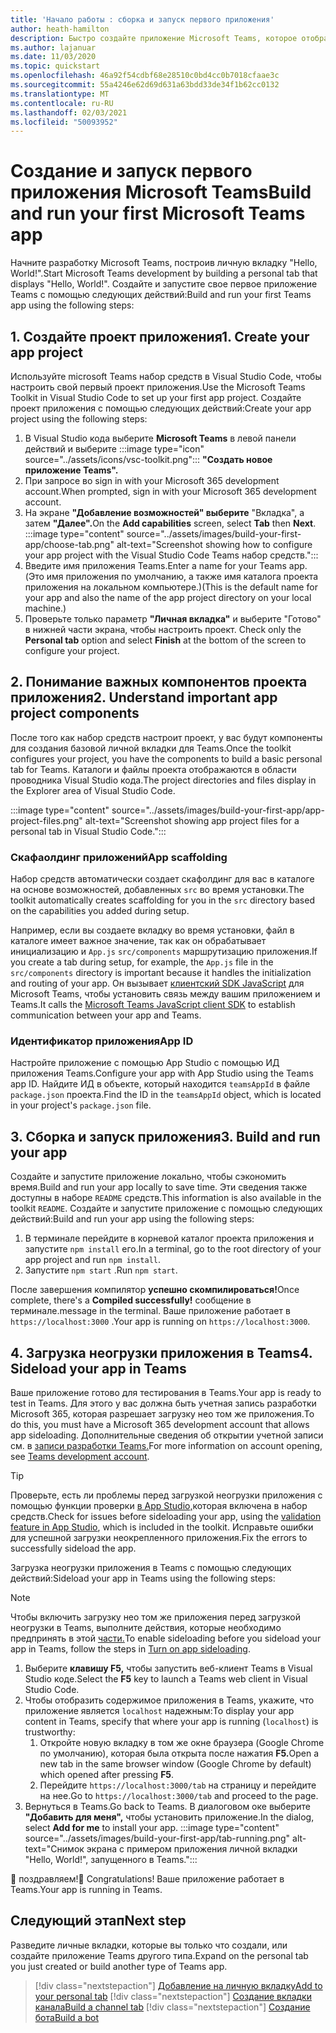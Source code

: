 ```yaml
---
title: 'Начало работы : сборка и запуск первого приложения'
author: heath-hamilton
description: Быстро создайте приложение Microsoft Teams, которое отображает "Hello, World!" сообщение с помощью microsoft Teams набор средств.
ms.author: lajanuar
ms.date: 11/03/2020
ms.topic: quickstart
ms.openlocfilehash: 46a92f54cdbf68e28510c0bd4cc0b7018cfaae3c
ms.sourcegitcommit: 55a4246e62d69d631a63bdd33de34f1b62cc0132
ms.translationtype: MT
ms.contentlocale: ru-RU
ms.lasthandoff: 02/03/2021
ms.locfileid: "50093952"
---
```

# <a name="build-and-run-your-first-microsoft-teams-app"></a><span data-ttu-id="7f786-104">Создание и запуск первого приложения Microsoft Teams</span><span class="sxs-lookup"><span data-stu-id="7f786-104">Build and run your first Microsoft Teams app</span></span>

<span data-ttu-id="7f786-105">Начните разработку Microsoft Teams, построив личную вкладку "Hello, World!".</span><span class="sxs-lookup"><span data-stu-id="7f786-105">Start Microsoft Teams development by building a personal tab that displays "Hello, World!".</span></span>
<span data-ttu-id="7f786-106">Создайте и запустите свое первое приложение Teams с помощью следующих действий:</span><span class="sxs-lookup"><span data-stu-id="7f786-106">Build and run your first Teams app using the following steps:</span></span>

## <a name="1-create-your-app-project"></a><span data-ttu-id="7f786-107">1. Создайте проект приложения</span><span class="sxs-lookup"><span data-stu-id="7f786-107">1. Create your app project</span></span>

<span data-ttu-id="7f786-108">Используйте microsoft Teams набор средств в Visual Studio Code, чтобы настроить свой первый проект приложения.</span><span class="sxs-lookup"><span data-stu-id="7f786-108">Use the Microsoft Teams Toolkit in Visual Studio Code to set up your first app project.</span></span> <span data-ttu-id="7f786-109">Создайте проект приложения с помощью следующих действий:</span><span class="sxs-lookup"><span data-stu-id="7f786-109">Create your app project using the following steps:</span></span>

1. В Visual Studio кода выберите **Microsoft Teams** в левой панели действий и выберите :::image type="icon" source="../assets/icons/vsc-toolkit.png"::: **"Создать новое приложение Teams".**
1. <span data-ttu-id="7f786-111">При запросе во sign in with your Microsoft 365 development account.</span><span class="sxs-lookup"><span data-stu-id="7f786-111">When prompted, sign in with your Microsoft 365 development account.</span></span>
1. <span data-ttu-id="7f786-112">На экране **"Добавление возможностей" выберите** "Вкладка", а затем  **"Далее".**</span><span class="sxs-lookup"><span data-stu-id="7f786-112">On the **Add capabilities** screen, select **Tab** then **Next**.</span></span>
:::image type="content" source="../assets/images/build-your-first-app/choose-tab.png" alt-text="Screenshot showing how to configure your app project with the Visual Studio Code Teams набор средств.":::
1. <span data-ttu-id="7f786-114">Введите имя приложения Teams.</span><span class="sxs-lookup"><span data-stu-id="7f786-114">Enter a name for your Teams app.</span></span> <span data-ttu-id="7f786-115">(Это имя приложения по умолчанию, а также имя каталога проекта приложения на локальном компьютере.)</span><span class="sxs-lookup"><span data-stu-id="7f786-115">(This is the default name for your app and also the name of the app project directory on your local machine.)</span></span>
1. <span data-ttu-id="7f786-116">Проверьте только параметр **"Личная вкладка"** и выберите "Готово" в нижней части экрана, чтобы настроить проект. </span><span class="sxs-lookup"><span data-stu-id="7f786-116">Check only the **Personal tab** option and select **Finish** at the bottom of the screen to configure your project.</span></span>

## <a name="2-understand-important-app-project-components"></a><span data-ttu-id="7f786-117">2. Понимание важных компонентов проекта приложения</span><span class="sxs-lookup"><span data-stu-id="7f786-117">2. Understand important app project components</span></span>

<span data-ttu-id="7f786-118">После того как набор средств настроит проект, у вас будут компоненты для создания базовой личной вкладки для Teams.</span><span class="sxs-lookup"><span data-stu-id="7f786-118">Once the toolkit configures your project, you have the components to build a basic personal tab for Teams.</span></span> <span data-ttu-id="7f786-119">Каталоги и файлы проекта отображаются в области проводника Visual Studio кода.</span><span class="sxs-lookup"><span data-stu-id="7f786-119">The project directories and files display in the Explorer area of Visual Studio Code.</span></span>

:::image type="content" source="../assets/images/build-your-first-app/app-project-files.png" alt-text="Screenshot showing app project files for a personal tab in Visual Studio Code.":::

### <a name="app-scaffolding"></a><span data-ttu-id="7f786-121">Скафаолдинг приложений</span><span class="sxs-lookup"><span data-stu-id="7f786-121">App scaffolding</span></span>

<span data-ttu-id="7f786-122">Набор средств автоматически создает скафолдинг для вас в каталоге на основе возможностей, добавленных `src` во время установки.</span><span class="sxs-lookup"><span data-stu-id="7f786-122">The toolkit automatically creates scaffolding for you in the `src` directory based on the capabilities you added during setup.</span></span>

<span data-ttu-id="7f786-123">Например, если вы создаете вкладку во время установки, файл в каталоге имеет важное значение, так как он обрабатывает инициализацию и `App.js` `src/components` маршрутизацию приложения.</span><span class="sxs-lookup"><span data-stu-id="7f786-123">If you create a tab during setup, for example, the `App.js` file in the `src/components` directory is important because it handles the initialization and routing of your app.</span></span> <span data-ttu-id="7f786-124">Он вызывает [клиентский SDK JavaScript](../tabs/how-to/using-teams-client-sdk.md) для Microsoft Teams, чтобы установить связь между вашим приложением и Teams.</span><span class="sxs-lookup"><span data-stu-id="7f786-124">It calls the [Microsoft Teams JavaScript client SDK](../tabs/how-to/using-teams-client-sdk.md) to establish communication between your app and Teams.</span></span>

### <a name="app-id"></a><span data-ttu-id="7f786-125">Идентификатор приложения</span><span class="sxs-lookup"><span data-stu-id="7f786-125">App ID</span></span>

<span data-ttu-id="7f786-126">Настройте приложение с помощью App Studio с помощью ИД приложения Teams.</span><span class="sxs-lookup"><span data-stu-id="7f786-126">Configure your app with App Studio using the Teams app ID.</span></span> <span data-ttu-id="7f786-127">Найдите ИД в объекте, который находится `teamsAppId` в файле `package.json` проекта.</span><span class="sxs-lookup"><span data-stu-id="7f786-127">Find the ID in the `teamsAppId` object, which is located in your project's `package.json` file.</span></span>

## <a name="3-build-and-run-your-app"></a><span data-ttu-id="7f786-128">3. Сборка и запуск приложения</span><span class="sxs-lookup"><span data-stu-id="7f786-128">3. Build and run your app</span></span>

<span data-ttu-id="7f786-129">Создайте и запустите приложение локально, чтобы сэкономить время.</span><span class="sxs-lookup"><span data-stu-id="7f786-129">Build and run your app locally to save time.</span></span> <span data-ttu-id="7f786-130">Эти сведения также доступны в наборе `README` средств.</span><span class="sxs-lookup"><span data-stu-id="7f786-130">This information is also available in the toolkit `README`.</span></span> <span data-ttu-id="7f786-131">Создайте и запустите приложение с помощью следующих действий:</span><span class="sxs-lookup"><span data-stu-id="7f786-131">Build and run your app using the following steps:</span></span>

1. <span data-ttu-id="7f786-132">В терминале перейдите в корневой каталог проекта приложения и запустите `npm install` его.</span><span class="sxs-lookup"><span data-stu-id="7f786-132">In a terminal, go to the root directory of your app project and run `npm install`.</span></span>
1. <span data-ttu-id="7f786-133">Запустите `npm start` .</span><span class="sxs-lookup"><span data-stu-id="7f786-133">Run `npm start`.</span></span>

<span data-ttu-id="7f786-134">После завершения компилятор **успешно скомпилироваться!**</span><span class="sxs-lookup"><span data-stu-id="7f786-134">Once complete, there's a **Compiled successfully!**</span></span> <span data-ttu-id="7f786-135">сообщение в терминале.</span><span class="sxs-lookup"><span data-stu-id="7f786-135">message in the terminal.</span></span> <span data-ttu-id="7f786-136">Ваше приложение работает в `https://localhost:3000` .</span><span class="sxs-lookup"><span data-stu-id="7f786-136">Your app is running on `https://localhost:3000`.</span></span>

## <a name="4-sideload-your-app-in-teams"></a><span data-ttu-id="7f786-137">4. Загрузка неогрузки приложения в Teams</span><span class="sxs-lookup"><span data-stu-id="7f786-137">4. Sideload your app in Teams</span></span>

<span data-ttu-id="7f786-138">Ваше приложение готово для тестирования в Teams.</span><span class="sxs-lookup"><span data-stu-id="7f786-138">Your app is ready to test in Teams.</span></span> <span data-ttu-id="7f786-139">Для этого у вас должна быть учетная запись разработки Microsoft 365, которая разрешает загрузку нео том же приложения.</span><span class="sxs-lookup"><span data-stu-id="7f786-139">To do this, you must have a Microsoft 365 development account that allows app sideloading.</span></span> <span data-ttu-id="7f786-140">Дополнительные сведения об открытии учетной записи см. в [записи разработки Teams.](../build-your-first-app/build-first-app-overview.md#set-up-your-development-account)</span><span class="sxs-lookup"><span data-stu-id="7f786-140">For more information on account opening, see [Teams development account](../build-your-first-app/build-first-app-overview.md#set-up-your-development-account).</span></span> 

> [!TIP]
> <span data-ttu-id="7f786-141">Проверьте, есть ли проблемы перед загрузкой неогрузки приложения с помощью функции проверки [в App Studio,](../concepts/deploy-and-publish/appsource/prepare/submission-checklist.md#teams-app-validation-tool)которая включена в набор средств.</span><span class="sxs-lookup"><span data-stu-id="7f786-141">Check for issues before sideloading your app, using the [validation feature in App Studio](../concepts/deploy-and-publish/appsource/prepare/submission-checklist.md#teams-app-validation-tool), which is included in the toolkit.</span></span> <span data-ttu-id="7f786-142">Исправьте ошибки для успешной загрузки неокрепленного приложения.</span><span class="sxs-lookup"><span data-stu-id="7f786-142">Fix the errors to successfully sideload the app.</span></span>

<span data-ttu-id="7f786-143">Загрузка неогрузки приложения в Teams с помощью следующих действий:</span><span class="sxs-lookup"><span data-stu-id="7f786-143">Sideload your app in Teams using the following steps:</span></span>

> [!NOTE]
> <span data-ttu-id="7f786-144">Чтобы включить загрузку нео том же приложения перед загрузкой неогрузки в Teams, выполните действия, которые необходимо предпринять в этой [части.](../concepts/build-and-test/prepare-your-o365-tenant.md#enable-custom-teams-apps-and-turn-on-custom-app-uploading)</span><span class="sxs-lookup"><span data-stu-id="7f786-144">To enable sideloading before you sideload your app in Teams, follow the steps in [Turn on app sideloading](../concepts/build-and-test/prepare-your-o365-tenant.md#enable-custom-teams-apps-and-turn-on-custom-app-uploading).</span></span>

1. <span data-ttu-id="7f786-145">Выберите **клавишу F5,** чтобы запустить веб-клиент Teams в Visual Studio коде.</span><span class="sxs-lookup"><span data-stu-id="7f786-145">Select the **F5** key to launch a Teams web client in Visual Studio Code.</span></span>
1. <span data-ttu-id="7f786-146">Чтобы отобразить содержимое приложения в Teams, укажите, что приложение является `localhost` надежным:</span><span class="sxs-lookup"><span data-stu-id="7f786-146">To display your app content in Teams, specify that where your app is running (`localhost`) is trustworthy:</span></span>
   1. <span data-ttu-id="7f786-147">Откройте новую вкладку в том же окне браузера (Google Chrome по умолчанию), которая была открыта после нажатия **F5.**</span><span class="sxs-lookup"><span data-stu-id="7f786-147">Open a new tab in the same browser window (Google Chrome by default) which opened after pressing **F5**.</span></span>
   1. <span data-ttu-id="7f786-148">Перейдите `https://localhost:3000/tab` на страницу и перейдите на нее.</span><span class="sxs-lookup"><span data-stu-id="7f786-148">Go to `https://localhost:3000/tab` and proceed to the page.</span></span>
1. <span data-ttu-id="7f786-149">Вернуться в Teams.</span><span class="sxs-lookup"><span data-stu-id="7f786-149">Go back to Teams.</span></span> <span data-ttu-id="7f786-150">В диалоговом оке выберите **"Добавить для меня",** чтобы установить приложение.</span><span class="sxs-lookup"><span data-stu-id="7f786-150">In the dialog, select **Add for me** to install your app.</span></span>
:::image type="content" source="../assets/images/build-your-first-app/tab-running.png" alt-text="Снимок экрана с примером приложения личной вкладки &quot;Hello, World!&quot;, запущенного в Teams.":::

<span data-ttu-id="7f786-152">🎉 поздравляем!</span><span class="sxs-lookup"><span data-stu-id="7f786-152">🎉 Congratulations!</span></span> <span data-ttu-id="7f786-153">Ваше приложение работает в Teams.</span><span class="sxs-lookup"><span data-stu-id="7f786-153">Your app is running in Teams.</span></span>

## <a name="next-step"></a><span data-ttu-id="7f786-154">Следующий этап</span><span class="sxs-lookup"><span data-stu-id="7f786-154">Next step</span></span>

<span data-ttu-id="7f786-155">Разведите личные вкладки, которые вы только что создали, или создайте приложение Teams другого типа.</span><span class="sxs-lookup"><span data-stu-id="7f786-155">Expand on the personal tab you just created or build another type of Teams app.</span></span>

> [!div class="nextstepaction"]
> [<span data-ttu-id="7f786-156">Добавление на личную вкладку</span><span class="sxs-lookup"><span data-stu-id="7f786-156">Add to your personal tab</span></span>](../build-your-first-app/build-personal-tab.md)
> [!div class="nextstepaction"]
> [<span data-ttu-id="7f786-157">Создание вкладки канала</span><span class="sxs-lookup"><span data-stu-id="7f786-157">Build a channel tab</span></span>](../build-your-first-app/build-channel-tab.md)
> [!div class="nextstepaction"]
> [<span data-ttu-id="7f786-158">Создание бота</span><span class="sxs-lookup"><span data-stu-id="7f786-158">Build a bot</span></span>](../build-your-first-app/build-bot.md)
